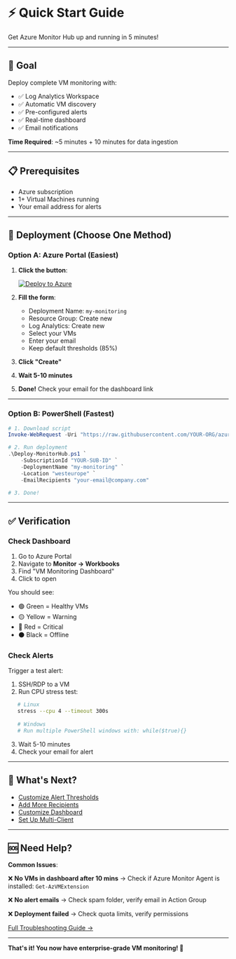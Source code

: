 # ⚡ Quick Start Guide

Get Azure Monitor Hub up and running in 5 minutes!

---

## 🎯 Goal

Deploy complete VM monitoring with:
- ✅ Log Analytics Workspace
- ✅ Automatic VM discovery
- ✅ Pre-configured alerts
- ✅ Real-time dashboard
- ✅ Email notifications

**Time Required**: ~5 minutes + 10 minutes for data ingestion

---

## 📋 Prerequisites

- Azure subscription
- 1+ Virtual Machines running
- Your email address for alerts

---

## 🚀 Deployment (Choose One Method)

### Option A: Azure Portal (Easiest)

1. **Click the button**:

   [![Deploy to Azure](https://aka.ms/deploytoazurebutton)](https://portal.azure.com/#create/Microsoft.Template)

2. **Fill the form**:
   - Deployment Name: `my-monitoring`
   - Resource Group: Create new
   - Log Analytics: Create new
   - Select your VMs
   - Enter your email
   - Keep default thresholds (85%)

3. **Click "Create"**

4. **Wait 5-10 minutes**

5. **Done!** Check your email for the dashboard link

---

### Option B: PowerShell (Fastest)
```powershell
# 1. Download script
Invoke-WebRequest -Uri "https://raw.githubusercontent.com/YOUR-ORG/azure-monitor-hub/main/workload/scripts/Deploy-MonitorHub.ps1" -OutFile "Deploy-MonitorHub.ps1"

# 2. Run deployment
.\Deploy-MonitorHub.ps1 `
    -SubscriptionId "YOUR-SUB-ID" `
    -DeploymentName "my-monitoring" `
    -Location "westeurope" `
    -EmailRecipients "your-email@company.com"

# 3. Done!
```

---

## ✅ Verification

### Check Dashboard

1. Go to Azure Portal
2. Navigate to **Monitor → Workbooks**
3. Find "VM Monitoring Dashboard"
4. Click to open

You should see:
- 🟢 Green = Healthy VMs
- 🟡 Yellow = Warning
- 🔴 Red = Critical
- ⚫ Black = Offline

### Check Alerts

Trigger a test alert:
1. SSH/RDP to a VM
2. Run CPU stress test:
```bash
   # Linux
   stress --cpu 4 --timeout 300s
   
   # Windows
   # Run multiple PowerShell windows with: while($true){}
```
3. Wait 5-10 minutes
4. Check your email for alert

---

## 🎨 What's Next?

- [Customize Alert Thresholds](deployment-guide.md#post-deployment-configuration)
- [Add More Recipients](deployment-guide.md#configure-additional-recipients)
- [Customize Dashboard](customization-guide.md)
- [Set Up Multi-Client](multi-client-setup.md)

---

## 🆘 Need Help?

**Common Issues**:

❌ **No VMs in dashboard after 10 mins**
→ Check if Azure Monitor Agent is installed: `Get-AzVMExtension`

❌ **No alert emails**
→ Check spam folder, verify email in Action Group

❌ **Deployment failed**
→ Check quota limits, verify permissions

[Full Troubleshooting Guide →](troubleshooting.md)

---

**That's it! You now have enterprise-grade VM monitoring! 🎉**